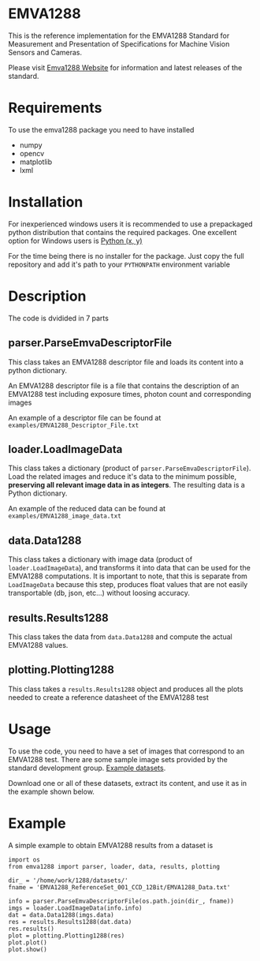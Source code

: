 EMVA1288
========

This is the reference implementation for the EMVA1288 Standard for
Measurement and Presentation of Specifications for Machine Vision Sensors and Cameras.

Please visit [Emva1288 Website](http://www.emva.org/cms/index.php?idcat=26) for information and latest releases of the standard.


Requirements
============
To use the emva1288 package you need to have installed
- numpy
- opencv
- matplotlib
- lxml


Installation
============
For inexperienced windows users it is recommended to use a prepackaged python distribution that
contains the required packages. One excellent option for Windows users is [Python (x, y)](http://code.google.com/p/pythonxy/)

For the time being there is no installer for the package.
Just copy the full repository and add it's path to your `PYTHONPATH` environment variable

Description
===========
The code is dvidided in 7 parts

parser.ParseEmvaDescriptorFile
------------------------------
This class takes an EMVA1288 descriptor file and loads its content into a python dictionary.

An EMVA1288 descriptor file is a file that contains the description
of an EMVA1288 test including exposure times, photon count and corresponding images

An example of a descriptor file can be found at `examples/EMVA1288_Descriptor_File.txt`


loader.LoadImageData
--------------------
This class takes a dictionary (product of `parser.ParseEmvaDescriptorFile`). Load the
related images and reduce it's data to the minimum possible, **preserving all relevant image data in
as integers**. The resulting data is a Python dictionary.

An example of the reduced data can be found at `examples/EMVA1288_image_data.txt`

data.Data1288
-------------
This class takes a dictionary with image data (product of `loader.LoadImageData`), and transforms it
into data that can be used for the EMVA1288 computations.
It is important to note, that this is separate from `LoadImageData` because this step, produces float values
that are not easily transportable (db, json, etc...) without loosing accuracy.

results.Results1288
-------------------
This class takes the data from `data.Data1288` and compute the actual EMVA1288 values.

plotting.Plotting1288
---------------------
This class takes a `results.Results1288` object and produces all the plots needed to create
a reference datasheet of the EMVA1288 test


Usage
=====
To use the code, you need to have a set of images that correspond to an EMVA1288 test.
There are some sample image sets provided by the standard development group.
[Example datasets](https://emva1288.plan.io/projects/emva1288-standard-public/files).

Download one or all of these datasets, extract its content, and use it as in
the example shown below.


Example
=======
A simple example to obtain EMVA1288 results from a dataset is

```
import os
from emva1288 import parser, loader, data, results, plotting

dir_ = '/home/work/1288/datasets/'
fname = 'EMVA1288_ReferenceSet_001_CCD_12Bit/EMVA1288_Data.txt'

info = parser.ParseEmvaDescriptorFile(os.path.join(dir_, fname))
imgs = loader.LoadImageData(info.info)
dat = data.Data1288(imgs.data)
res = results.Results1288(dat.data)
res.results()
plot = plotting.Plotting1288(res)
plot.plot()
plot.show()
```

